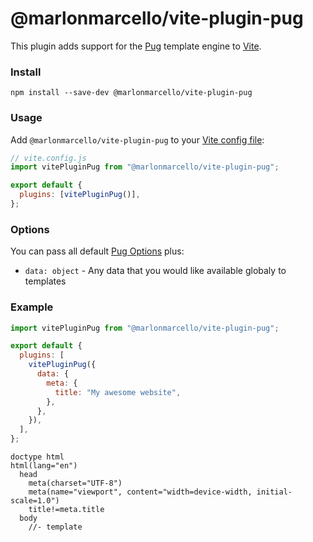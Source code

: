 # @marlonmarcello/vite-plugin-pug

This plugin adds support for the [Pug](https://pugjs.org/) template engine to [Vite](https://vitejs.dev/).

### Install

```
npm install --save-dev @marlonmarcello/vite-plugin-pug
```

### Usage

Add `@marlonmarcello/vite-plugin-pug` to your [Vite config file](https://vitejs.dev/config/):

```js
// vite.config.js
import vitePluginPug from "@marlonmarcello/vite-plugin-pug";

export default {
  plugins: [vitePluginPug()],
};
```

### Options

You can pass all default [Pug Options](https://pugjs.org/api/reference.html#options) plus:

- `data: object` - Any data that you would like available globaly to templates

### Example

```js
import vitePluginPug from "@marlonmarcello/vite-plugin-pug";

export default {
  plugins: [
    vitePluginPug({
      data: {
        meta: {
          title: "My awesome website",
        },
      },
    }),
  ],
};
```

```pug
doctype html
html(lang="en")
  head
    meta(charset="UTF-8")
    meta(name="viewport", content="width=device-width, initial-scale=1.0")
    title!=meta.title
  body
    //- template
```

